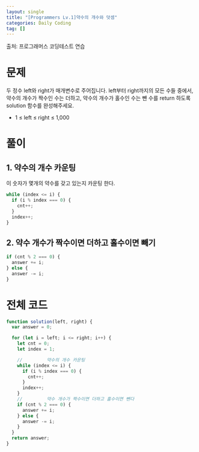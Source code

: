 ```yaml
---
layout: single
title: "[Programmers Lv.1]약수의 개수와 덧셈"
categories: Daily Coding
tag: []
---
```


출처: 프로그래머스 코딩테스트 연습

# 문제

두 정수 left와 right가 매개변수로 주어집니다. left부터 right까지의 모든 수들 중에서, 약수의 개수가 짝수인 수는 더하고, 약수의 개수가 홀수인 수는 뺀 수를 return 하도록 solution 함수를 완성해주세요.

- 1 ≤ left ≤ right ≤ 1,000

# 풀이

## 1. 약수의 개수 카운팅

이 숫자가 몇개의 약수를 갖고 있는지 카운팅 한다.

```javascript
while (index <= i) {
  if (i % index === 0) {
    cnt++;
  }
  index++;
}
```

## 2. 약수 개수가 짝수이면 더하고 홀수이면 빼기

```javascript
if (cnt % 2 === 0) {
  answer += i;
} else {
  answer -= i;
}
```

# 전체 코드

```javascript
function solution(left, right) {
  var answer = 0;

  for (let i = left; i <= right; i++) {
    let cnt = 0;
    let index = 1;

    //         약수의 개수 카운팅
    while (index <= i) {
      if (i % index === 0) {
        cnt++;
      }
      index++;
    }
    //         약수 개수가 짝수이면 더하고 홀수이면 뺀다
    if (cnt % 2 === 0) {
      answer += i;
    } else {
      answer -= i;
    }
  }
  return answer;
}
```
